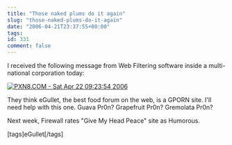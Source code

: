 ```yaml
---
title: "Those naked plums do it again"
slug: "those-naked-plums-do-it-again"
date: "2006-04-21T23:37:55+00:00"
tags:
id: 331
comment: false
---
```


I received the following message from Web Filtering software inside a multi-national corporation today:

[![PXN8.COM - Sat Apr 22 09:23:54 2006](http://static.flickr.com/44/132763535_2fb90805b6_o.jpg)](http://www.flickr.com/photos/bandon1/132763535/ "Photo Sharing")

They think eGullet, the best food forum on the web, is a GPORN site. I'll need help with this one. Guava Pr0n? Grapefruit Pr0n? Gremolata Pr0n?

Next week, Firewall rates "Give My Head Peace" site as Humorous.

[tags]eGullet[/tags]
